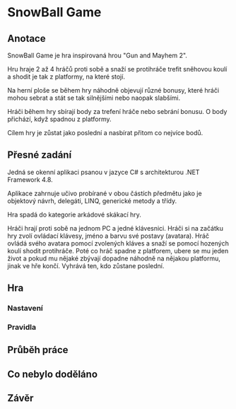 # SnowBall Game

## Anotace
SnowBall Game je hra inspirovaná hrou "Gun and Mayhem 2".

Hru hraje 2 až 4 hráčů proti sobě a snaží se protihráče trefit sněhovou koulí a shodit je tak z platformy, na které stojí.

Na herní ploše se během hry náhodně objevují různé bonusy, které hráči mohou sebrat a stát se tak silnějšími nebo naopak slabšími.

Hráči během hry sbírají body za trefení hráče nebo sebrání bonusu. O body přichází, když spadnou z platformy.

Cílem hry je zůstat jako poslední a nasbírat přitom co nejvíce bodů.

## Přesné zadání
Jedná se okenní aplikaci psanou v jazyce C# s architekturou .NET Framework 4.8.

Aplikace zahrnuje učivo probírané v obou částích předmětu jako je objektový návrh, delegáti, LINQ, generické metody a třídy.

Hra spadá do kategorie arkádové skákací hry.

Hráči hrají proti sobě na jednom PC a jedné klávesnici. Hráči si na začátku hry zvolí ovládací klávesy, jméno a barvu své postavy (avatara). Hráč ovládá svého avatara pomocí zvolených kláves a snaží se pomocí hozených koulí shodit protihráče. Poté co hráč spadne z platforem, ubere se mu jeden život a pokud mu nějaké zbývají dopadne náhodně na nějakou platformu, jinak ve hře končí. Vyhrává ten, kdo zůstane poslední.

## Hra

### Nastavení

### Pravidla

## Průběh práce

## Co nebylo doděláno

## Závěr
